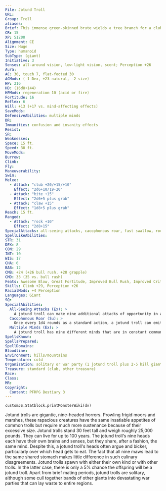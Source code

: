 ```yaml
---
File: Jotund Troll
URL: 
Group: Troll
aliases: 
Brief: This immense green-skinned brute wields a tree branch for a club and has nine heads, each filled with jutting teeth and tusks.
CR: 15
XP: 51200
Alignment: CE
Size: Huge
Type: humanoid
SubType: (giant)
Initiative: 3
Senses: all-around vision, low-light vision, scent; Perception +26
Aura: 
AC: 30, touch 7, flat-footed 30
ACMods: (-1 Dex, +23 natural, -2 size)
HP: 216
HD: (16d8+144)
HPMods: regeneration 10 (acid or fire)
Fortitude: 16
Reflex: 6
Will: +13 (+17 vs. mind-affecting effects)
SaveMods: 
DefensiveAbilities: multiple minds
DR: 
Immunities: confusion and insanity effects
Resist: 
SR: 
Weaknesses: 
Space: 15 ft.
Speed: 30 ft.
MoveMods: 
Burrow: 
Climb: 
Fly: 
Maneuverability: 
Swim: 
Melee: 
  - Attack: "club +20/+15/+10"
    Effect: "2d6+10/19-20"
  - Attack: "bite +15"
    Effect: "2d6+5 plus grab"
  - Attack: "claw +15"
    Effect: "1d8+5 plus grab"
Reach: 15 ft.
Ranged: 
  - Attack: "rock +10"
    Effect: "2d8+15"
SpecialAttacks: all-seeing attacks, cacophonous roar, fast swallow, rock throwing (120 ft.), swallow whole (4d6+15 bludgeoning, AC 21, 21 hp)
SpellLikeAbilities: 
STR: 31
DEX: 8
CON: 29
INT: 10
WIS: 17
CHA: 6
BAB: 12
CMB: +24 (+26 bull rush, +28 grapple)
CMD: 33 (35 vs. bull rush)
Feats: Awesome Blow, Great Fortitude, Improved Bull Rush, Improved Critical (club), Improved Initiative, Lightning Reflexes, Power Attack, Vital Strike
Skills: Climb +29, Perception +26
RacialMods: +4 Perception
Languages: Giant
SQ: 
SpecialAbilities:
  All-Seeing Attacks (Ex): >
    A jotund troll can make nine additional attacks of opportunity in a round, one for each head, although no more than a single attack for any given opportunity.
  Cacophonous Roar (Su): >
    Once every 1d4 rounds as a standard action, a jotund troll can emit a cacophonous roar from its nine heads. All creatures within a 60-foot spread of the troll must make a DC 20 Will save or become confused for 1d4 rounds. This is a mind-affecting effect. The save DC is Charisma-based and includes a +4 racial bonus.
  Multiple Minds (Ex): >
    A jotund troll has nine different minds that are in constant communication with each other. The resulting jumble of  tangled thoughts grants the troll a +4 racial bonus on all Will saving throws against mind-affecting effects. In addition, whenever a jotund troll must make a Will save, it can roll the saving throw twice and take the better of the two results.
SpellsKnown: 
SpellsPrepared: 
SpellDomains: 
Bloodline: 
Environment: hills/mountains
Temperature: cold
Organization: solitary or war party (1 jotund troll plus 2-5 hill giants or 3-12 ogres)
Treasure: standard (club, other treasure)
Race: 
Class: 
MR: 
Copyright:
  Content: PFRPG Bestiary 3
---
```

```dataviewjs
customJS.Statblock.printMonsterWiki(dv)
```
Jotund trolls are gigantic, nine-headed horrors. Prowling frigid moors and marshes, these rapacious creatures have the same insatiable appetites of common trolls but require much more sustenance because of their excessive size. Jotund trolls stand 30 feet tall and weigh roughly 25,000 pounds. They can live for up to 100 years.  The jotund troll's nine heads each have their own brains and senses, but they share, after a fashion, the same mind. Despite this, a jotund troll's heads often argue and bicker, particularly over which head gets to eat. The fact that all nine maws lead to the same shared stomach makes little difference in such culinary disagreements.  Jotund trolls spawn with either their own kind or with other trolls. In the latter case, there is only a 5% chance the offspring will be a jotund troll. Apart from brief mating periods, jotund trolls are solitary, although some cull together bands of other giants into devastating war parties that can lay waste to entire regions.
